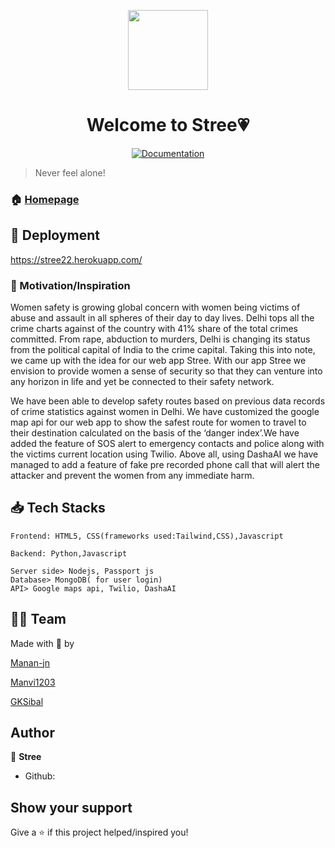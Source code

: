 <p align="center"><img align="center" src="![image](https://user-images.githubusercontent.com/77841499/136694972-7b5f5e4e-36d7-4998-9fe7-b8b7c8b93062.png)
" height="128" /></p>
<h1 align="center">Welcome to Stree💗</h1>
<p align="center">
  <a href="" target="_blank">
    <img alt="Documentation" src="https://img.shields.io/badge/documentation-yes-brightgreen.svg" />
  </a>
 <!-- <a href="https://github.com///blob/master/LICENSE" target="_blank">
    <img alt="License: MIT" src="https://img.shields.io/badge/License-AGPL-yellow.svg" />
  </a>
  <img alt="GitHub last commit" src="https://img.shields.io/github/last-commit/Runbhumi/Runbhumi">
    <img alt="GitHub Workflow Status" src="https://img.shields.io/github/workflow/status/Runbhumi/Runbhumi/Flutter%20CI?logo=dart&logoColor=lightblue">
</p> -->

> Never feel alone!

### 🏠 [Homepage]()

  ## 🧪 Deployment


https://stree22.herokuapp.com/


### 💪 Motivation/Inspiration
<p>Women safety is growing global concern with women being victims of abuse and assault in all spheres of their day to day lives. Delhi tops all the crime charts against of the country with 41% share of the total crimes committed. From rape, abduction to murders, Delhi is changing its status from the political capital of India to the crime capital. Taking this into note, we came up with the idea for our web app Stree. With our app Stree we envision to provide women a sense of security so that they can venture into any horizon in life and yet be connected to their safety network.</p>

<p>
We have been able to develop safety routes based on previous data records of crime statistics against women in Delhi. We have customized the google map api for our web app to show the safest route for women to travel to their destination calculated on the basis of the ‘danger index’.We have added the feature of SOS alert to emergency contacts and police along with the victims current location using Twilio. Above all, using DashaAI we have managed to add a feature of fake pre recorded phone call that will alert the attacker and prevent the women from any immediate harm.</p>



## 📥 Tech Stacks 

```
Frontend: HTML5, CSS(frameworks used:Tailwind,CSS),Javascript

Backend: Python,Javascript

Server side> Nodejs, Passport js
Database> MongoDB( for user login)
API> Google maps api, Twilio, DashaAI

```

## 👷‍♂️ Team



Made with 💜 by 

[Manan-jn](https://github.com/Manan-jn) 

[Manvi1203](https://github.com/Manvi1203) 

[GKSibal](https://github.com/GKSibal)


## Author

🏢 **Stree**

- Github:

## Show your support

Give a ⭐️ if this project helped/inspired you!
